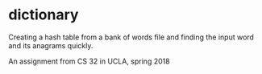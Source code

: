 # dictionary
Creating a hash table from a bank of words file and finding the input word and its anagrams quickly.

An assignment from CS 32 in UCLA, spring 2018
